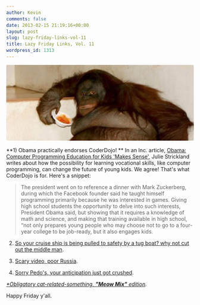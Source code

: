 ```yaml
---
author: Kevin
comments: false
date: 2013-02-15 21:19:16+00:00
layout: post
slug: lazy-friday-links-vol-11
title: Lazy Friday Links, Vol. 11
wordpress_id: 1313
---
```


<img src="/images/blog/2013/02/20101116025029271.jpg" style="border-radius: 3px;">

**1) Obama practically endorses CoderDojo! ** In an Inc. article, [Obama: Computer Programming Education for Kids 'Makes Sense'](http://dashes.com/anil/2012/12/the-web-we-lost.html), Julie Strickland writes about how the possibility for learning vocational skills, like computer programming, can change the future of young kids. We agree! That's what CoderDojo is for. Here's a snippet:

<!-- more -->

> The president went on to reference a dinner with Mark Zuckerberg, during which the Facebook founder said he taught himself programming primarily because he was interested in games. Giving high school students the opportunity to delve into such interests, President Obama said, but showing that it requires a knowledge of math and science, and making that training available in high school, “not only prepares young people who may choose not to go to a four-year college to be job-ready, but it also engages kids.


2) [So your cruise ship is being pulled to safety by a tug boat? why not cut out the middle man](http://bit.ly/Uo594e).

3) [Scary video, poor Russia](http://www.guardian.co.uk/world/video/2013/feb/15/meteor-shards-russia-explosion-video).

4) [Sorry Pedo's, your anticipation just got crushed](http://techcrunch.com/2013/02/14/graph-search-safety/).

_[*Obligatory cat-related-something, **"Meow Mix"** edition](http://lovemeow.com/wp-content/uploads/2012/04/3DqoH.jpg)._

Happy Friday y'all.
